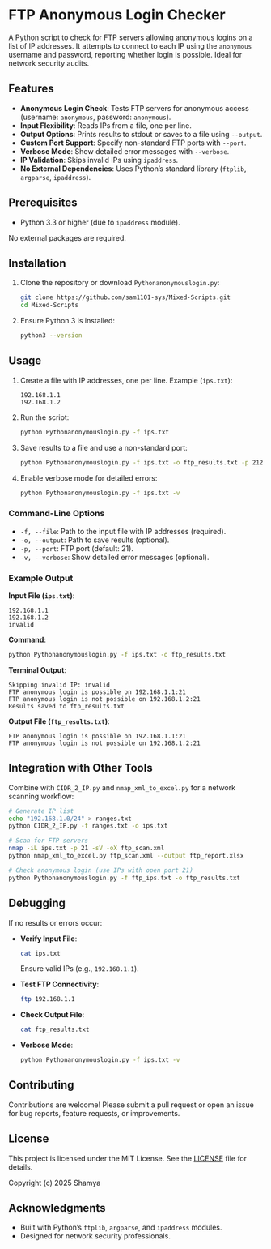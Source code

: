# FTP Anonymous Login Checker

A Python script to check for FTP servers allowing anonymous logins on a list of IP addresses. It attempts to connect to each IP using the `anonymous` username and password, reporting whether login is possible. Ideal for network security audits.

## Features

- **Anonymous Login Check**: Tests FTP servers for anonymous access (username: `anonymous`, password: `anonymous`).
- **Input Flexibility**: Reads IPs from a file, one per line.
- **Output Options**: Prints results to stdout or saves to a file using `--output`.
- **Custom Port Support**: Specify non-standard FTP ports with `--port`.
- **Verbose Mode**: Show detailed error messages with `--verbose`.
- **IP Validation**: Skips invalid IPs using `ipaddress`.
- **No External Dependencies**: Uses Python’s standard library (`ftplib`, `argparse`, `ipaddress`).

## Prerequisites

- Python 3.3 or higher (due to `ipaddress` module).

No external packages are required.

## Installation

1. Clone the repository or download `Pythonanonymouslogin.py`:

   ```bash
   git clone https://github.com/sam1101-sys/Mixed-Scripts.git
   cd Mixed-Scripts
   ```

2. Ensure Python 3 is installed:

   ```bash
   python3 --version
   ```

## Usage

1. Create a file with IP addresses, one per line. Example (`ips.txt`):

   ```
   192.168.1.1
   192.168.1.2
   ```

2. Run the script:

   ```bash
   python Pythonanonymouslogin.py -f ips.txt
   ```

3. Save results to a file and use a non-standard port:

   ```bash
   python Pythonanonymouslogin.py -f ips.txt -o ftp_results.txt -p 2121
   ```

4. Enable verbose mode for detailed errors:

   ```bash
   python Pythonanonymouslogin.py -f ips.txt -v
   ```

### Command-Line Options

- `-f, --file`: Path to the input file with IP addresses (required).
- `-o, --output`: Path to save results (optional).
- `-p, --port`: FTP port (default: 21).
- `-v, --verbose`: Show detailed error messages (optional).

### Example Output

**Input File (`ips.txt`)**:
```
192.168.1.1
192.168.1.2
invalid
```

**Command**:
```bash
python Pythonanonymouslogin.py -f ips.txt -o ftp_results.txt
```

**Terminal Output**:
```
Skipping invalid IP: invalid
FTP anonymous login is possible on 192.168.1.1:21
FTP anonymous login is not possible on 192.168.1.2:21
Results saved to ftp_results.txt
```

**Output File (`ftp_results.txt`)**:
```
FTP anonymous login is possible on 192.168.1.1:21
FTP anonymous login is not possible on 192.168.1.2:21
```

## Integration with Other Tools

Combine with `CIDR_2_IP.py` and `nmap_xml_to_excel.py` for a network scanning workflow:

```bash
# Generate IP list
echo "192.168.1.0/24" > ranges.txt
python CIDR_2_IP.py -f ranges.txt -o ips.txt

# Scan for FTP servers
nmap -iL ips.txt -p 21 -sV -oX ftp_scan.xml
python nmap_xml_to_excel.py ftp_scan.xml --output ftp_report.xlsx

# Check anonymous login (use IPs with open port 21)
python Pythonanonymouslogin.py -f ftp_ips.txt -o ftp_results.txt
```

## Debugging

If no results or errors occur:

- **Verify Input File**:
  ```bash
  cat ips.txt
  ```
  Ensure valid IPs (e.g., `192.168.1.1`).

- **Test FTP Connectivity**:
  ```bash
  ftp 192.168.1.1
  ```

- **Check Output File**:
  ```bash
  cat ftp_results.txt
  ```

- **Verbose Mode**:
  ```bash
  python Pythonanonymouslogin.py -f ips.txt -v
  ```

## Contributing

Contributions are welcome! Please submit a pull request or open an issue for bug reports, feature requests, or improvements.

## License

This project is licensed under the MIT License. See the [LICENSE](LICENSE) file for details.

Copyright (c) 2025 Shamya

## Acknowledgments

- Built with Python’s `ftplib`, `argparse`, and `ipaddress` modules.
- Designed for network security professionals.
